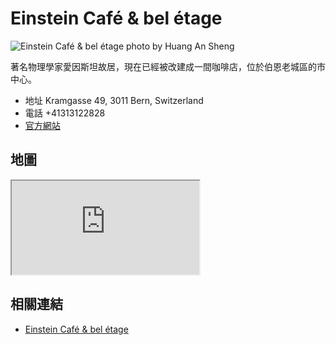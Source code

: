 # Einstein Café & bel étage

![Einstein Café & bel étage photo by Huang An Sheng](https://i.imgur.com/ZIbnamN.jpg)

著名物理學家愛因斯坦故居，現在已經被改建成一間咖啡店，位於伯恩老城區的市中心。

- 地址 Kramgasse 49, 3011 Bern, Switzerland
- 電話 +41313122828
- [官方網站](https://einstein-cafe.ch/)

## 地圖

<iframe src="https://www.google.com/maps/embed?pb=!1m18!1m12!1m3!1d2723.707806111703!2d7.447397511687951!3d46.94778163311954!2m3!1f0!2f0!3f0!3m2!1i1024!2i768!4f13.1!3m3!1m2!1s0x478e39c389691b39%3A0xc40bef45972a7f79!2zRWluc3RlaW4gQ2Fmw6kgJiBiZWwgw6l0YWdl!5e0!3m2!1sen!2stw!4v1690741711122!5m2!1sen!2stw" loading="lazy" referrerpolicy="no-referrer-when-downgrade"></iframe>

## 相關連結

- [Einstein Café & bel étage](https://einstein-cafe.ch/)
